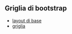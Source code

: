 
## Griglia di bootstrap

- [layout di base](https://getbootstrap.com/docs/4.6/layout/overview/)
- [griglia](https://getbootstrap.com/docs/4.6/layout/grid/)




